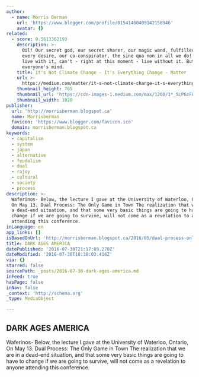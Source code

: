 ```yaml
---
author:
  - name: Morris Berman
    url: 'https://www.blogger.com/profile/01541460409142158946'
    avatar: {}
related:
  - score: 0.5613362193
    description: >-
      Oil! Our secret god, our secret sharer, our magic wand, fulfiller of our
      every desire, our co-conspirator, the sine qua non in all we do! Can't
      live with it, can't - right at this moment - live without it. But it's on
      everyone's mind.
    title: It's Not Climate Change - It's Everything Change - Matter
    url: >-
      https://medium.com/matter/it-s-not-climate-change-it-s-everything-change-8fd9aa671804
    thumbnail_height: 765
    thumbnail_url: 'https://cdn-images-1.medium.com/max/1200/1*_SLPGzFUerxhKrvzIiXBwA.gif'
    thumbnail_width: 1020
publisher:
  url: 'http://morrisberman.blogspot.ca'
  name: Morrisberman
  favicon: 'https://www.blogger.com/favicon.ico'
  domain: morrisberman.blogspot.ca
keywords:
  - capitalism
  - system
  - japan
  - alternative
  - feudalism
  - dual
  - rajoy
  - cultural
  - society
  - process
description: >-
  Waferinos- Below, the lecture I gave at the University of Waterloo, Ontario,
  On May 13. Dual Process: The Only Game in Town The realization that we are in
  a dead-end situation, and that some very basic things are going to have to
  change if we are going to survive, will not come as a revelation to anyone
  attending this conference.
inLanguage: en
app_links: []
isBasedOnUrl: 'http://morrisberman.blogspot.ca/2016/05/dual-process-only-game-in-town.html'
title: DARK AGES AMERICA
datePublished: '2016-07-30T21:17:09.270Z'
dateModified: '2016-07-30T18:38:03.416Z'
via: {}
starred: false
sourcePath: _posts/2016-07-30-dark-ages-america.md
inFeed: true
hasPage: false
inNav: false
_context: 'http://schema.org'
_type: MediaObject

---
```

<article style=""><h1>DARK AGES AMERICA</h1><p>Waferinos- Below, the lecture I gave at the University of Waterloo, Ontario, On May 13. Dual Process: The Only Game in Town The realization that we are in a dead-end situation, and that some very basic things are going to have to change if we are going to survive, will not come as a revelation to anyone attending this conference.</p></article>